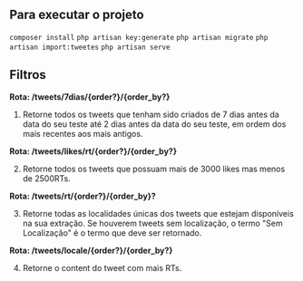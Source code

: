 ## Para executar o projeto

<code>composer install</code>
<code>php artisan key:generate</code>
<code>php artisan migrate</code>
<code>php artisan import:tweetes</code>
<code>php artisan serve</code>

## Filtros

**Rota: /tweets/7dias/{order?}/{order_by?}**

 1. Retorne todos os tweets que tenham sido criados de 7 dias antes da data do
seu teste até 2 dias antes da data do seu teste, em ordem dos mais recentes aos
mais antigos.

**Rota: /tweets/likes/rt/{order?}/{order_by?}**

 2. Retorne todos os tweets que possuam mais de 3000 likes mas menos de 2500RTs.

**Rota: /tweets/rt/{order?}/{order_by}?**

 3. Retorne todas as localidades únicas dos tweets que estejam disponíveis na
sua extração. Se houverem tweets sem localização, o termo "Sem Localização" é o
termo que deve ser retornado.

**Rota: /tweets/locale/{order?}/{order_by?}**

 4. Retorne o content do tweet com mais RTs.
